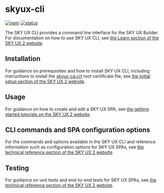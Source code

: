 # skyux-cli

[![npm](https://img.shields.io/npm/v/@blackbaud/skyux-cli.svg)](https://www.npmjs.com/package/@blackbaud/skyux-cli)
[![status](https://travis-ci.org/blackbaud/skyux-cli.svg?branch=master)](https://travis-ci.org/blackbaud/skyux-cli)

The SKY UX CLI provides a command line interface for the SKY UX Builder. For documentation on how to use SKY UX CLI, see [the Learn section of the SKY UX 2 website](https://developer.blackbaud.com/skyux2/learn). 

## Installation

For guidance on prerequisites and how to install SKY UX CLI, including instructions to install the [skyux-ca.crt](https://raw.githubusercontent.com/blackbaud/skyux-builder/master/ssl/skyux-ca.crt) root certificate file, see [the initial setup section of the SKY UX 2 website](https://developer.blackbaud.com/skyux2/learn/tutorials/install).

## Usage

For guidance on how to create and edit a SKY UX SPA, see [the getting started tutorials on the SKY UX 2 website](https://developer.blackbaud.com/skyux2/learn/tutorials).

## CLI commands and SPA configuration options

For the commands and options available in the SKY UX CLI and reference information such as configuration options for SKY UX SPAs, see [the technical reference section of the SKY UX 2 website](https://developer.blackbaud.com/skyux2/learn/reference).

## Testing

For guidance on unit tests and end-to-end tests for SKY UX SPAs, see [the technical reference section of the SKY UX 2 website](https://developer.blackbaud.com/skyux2/learn/reference).
